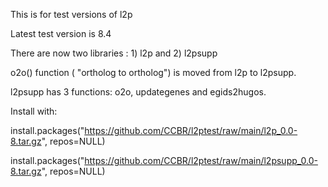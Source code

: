 This is for test versions of l2p 

Latest test version is 8.4

There are now two libraries : 1) l2p and 2) l2psupp

o2o() function ( "ortholog to ortholog") is moved from l2p to l2psupp.

l2psupp has 3 functions: o2o, updategenes and egids2hugos.

Install with:<br>

install.packages("https://github.com/CCBR/l2ptest/raw/main/l2p_0.0-8.tar.gz", repos=NULL) 

install.packages("https://github.com/CCBR/l2ptest/raw/main/l2psupp_0.0-8.tar.gz", repos=NULL) 

